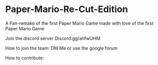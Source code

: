 # Paper-Mario-Re-Cut-Edition
A Fan-remake of the first Paper Mario Game made with love of the first Paper Mario Game

Join the discord server Discord.gg/ahfwUHM

How to join the team: DM Me or use the google forum

How to contribute:
